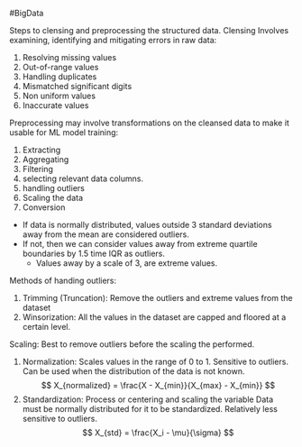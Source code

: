 #BigData 

Steps to clensing and preprocessing the structured data.
Clensing Involves examining, identifying and mitigating errors in raw data:
1. Resolving missing values
2. Out-of-range values
3. Handling duplicates
5. Mismatched significant digits 
6. Non uniform values
7. Inaccurate values

Preprocessing may involve transformations on the cleansed data to make it usable for ML model training:
1. Extracting
2. Aggregating
3. Filtering
4. selecting relevant data columns.
5. handling outliers
6. Scaling the data
7. Conversion

- If data is normally distributed, values outside 3 standard deviations away from the mean are considered outliers.
- If not, then we can consider values away from extreme quartile boundaries by 1.5 time IQR as outliers. 
	- Values away by a scale of 3, are extreme values.

Methods of handing outliers:
1. Trimming (Truncation): Remove the outliers and extreme values from the dataset
2. Winsorization: All the values in the dataset are capped and floored at a certain level.

Scaling:
Best to remove outliers before the scaling the performed.
1. Normalization: Scales values in the range of 0 to 1.
   Sensitive to outliers. 
   Can be used when the distribution of the data is not known.
$$
X_{normalized} = \frac{X - X_{min}}{X_{max} - X_{min}}
$$
3. Standardization: Process or centering and scaling the variable
Data must be normally distributed for it to be standardized.
Relatively less sensitive to outliers.
$$
X_{std} = \frac{X_i - \mu}{\sigma}
$$
